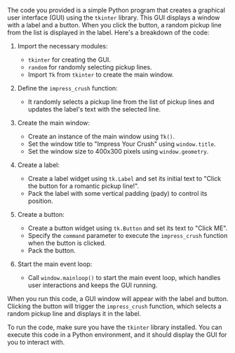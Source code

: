 The code you provided is a simple Python program that creates a graphical user interface (GUI) using the `tkinter` library. This GUI displays a window with a label and a button. When you click the button, a random pickup line from the list is displayed in the label. Here's a breakdown of the code:

1. Import the necessary modules:
   - `tkinter` for creating the GUI.
   - `random` for randomly selecting pickup lines.
   - Import `Tk` from `tkinter` to create the main window.

2. Define the `impress_crush` function:
   - It randomly selects a pickup line from the list of pickup lines and updates the label's text with the selected line.

3. Create the main window:
   - Create an instance of the main window using `Tk()`.
   - Set the window title to "Impress Your Crush" using `window.title`.
   - Set the window size to 400x300 pixels using `window.geometry`.

4. Create a label:
   - Create a label widget using `tk.Label` and set its initial text to "Click the button for a romantic pickup line!".
   - Pack the label with some vertical padding (pady) to control its position.

5. Create a button:
   - Create a button widget using `tk.Button` and set its text to "Click ME".
   - Specify the `command` parameter to execute the `impress_crush` function when the button is clicked.
   - Pack the button.

6. Start the main event loop:
   - Call `window.mainloop()` to start the main event loop, which handles user interactions and keeps the GUI running.

When you run this code, a GUI window will appear with the label and button. Clicking the button will trigger the `impress_crush` function, which selects a random pickup line and displays it in the label.

To run the code, make sure you have the `tkinter` library installed. You can execute this code in a Python environment, and it should display the GUI for you to interact with.
